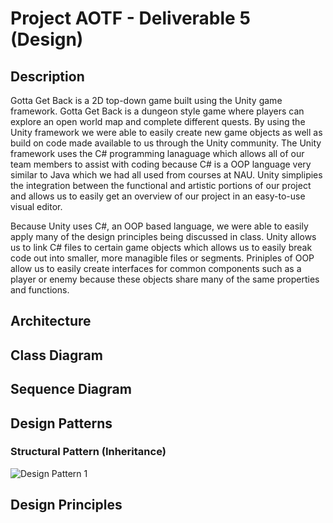 # Project AOTF - Deliverable 5 (Design)

## Description
Gotta Get Back is a 2D top-down game built using the Unity game framework. Gotta Get Back is a dungeon style game where players can explore an open world map and complete different quests.
By using the Unity framework we were able to easily create new game objects as well as build on code made available to us through the Unity community. The Unity framework uses the C# programming
lanaguage which allows all of our team members to assist with coding because C# is a OOP language very similar to Java which we had all used from courses at NAU. Unity simplipies the integration 
between the functional and artistic portions of our project and allows us to easily get an overview of our project in an easy-to-use visual editor. 

Because Unity uses C#, an OOP based language, we were able to easily apply many of the design principles being discussed in class. Unity allows us to link C# files to certain game objects which allows
us to easily break code out into smaller, more managible files or segments. Priniples of OOP allow us to easily create interfaces for common components such as a player or enemy because these objects
share many of the same properties and functions.

## Architecture

## Class Diagram

## Sequence Diagram

## Design Patterns

### Structural Pattern (Inheritance)
![Design Pattern 1](/d5_images/DesignPattern1.png)

## Design Principles